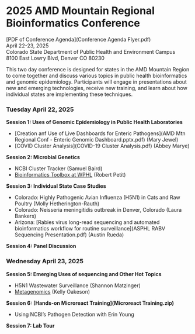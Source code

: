 # 2025 AMD Mountain Regional Bioinformatics Conference 
[PDF of Conference Agenda](Conference Agenda Flyer.pdf)\
April 22-23, 2025\
Colorado State Department of Public Health and Environment Campus\
8100 East Lowry Blvd, Denver CO 80230

This two day conference is designed for states in the AMD Mountain Region to come together and discuss
various topics in public health bioinformatics and genomic epidemiology. Participants will engage in
presentations about new and emerging technologies, receive new training, and learn about how individual
states are implementing these techniques.

### Tuesday April 22, 2025
**Session 1: Uses of Genomic Epidemiology in Public Health Laboratories**
* [Creation anf Use of Live Dashboards for Enteric Pathogens](AMD Mtn Regional Conf - Enteric Genomic Dashboard.pptx.pdf) (Mary Jewel)
* [COVID Cluster Analysis](COVID-19 Cluster Analysis.pdf) (Abbey Marye)

**Session 2: Microbial Genetics**
*  NCBI Cluster Tracker (Samuel Baird)
*  [Bioinformatics Toolbox at WPHL](rp3-wphl-binf-toolkit-april2025.pptx.pdf) (Robert Petit)

**Session 3: Individual State Case Studies**
* Colorado: Highly Pathogenic Avian Influenza (H5N1) in Cats and Raw Poultry (Molly Hetherington-Rauth)
* Colorado: Neisseria meningitidis outbreak in Denver, Colorado (Laura Bankers)
* Arizona: [Rabies virus long-read sequencing and automated bioinformatics workflow for routine surveillance](ASPHL RABV Sequencing Presentation.pdf) (Austin Rueda)

**Session 4: Panel Discussion**

### Wednesday April 23, 2025
**Session 5: Emerging Uses of sequencing and Other Hot Topics**
* H5N1 Wastewater Surveillance (Shannon Matzinger)
* [Metagenomics](2025_Mountain_region_training_metagenomics.pdf) (Kelly Oakeson)

**Session 6: [Hands-on Microreact Training](Microreact Training.zip)**
* Using NCBI’s Pathogen Detection with Erin Young

**Session 7: Lab Tour**
